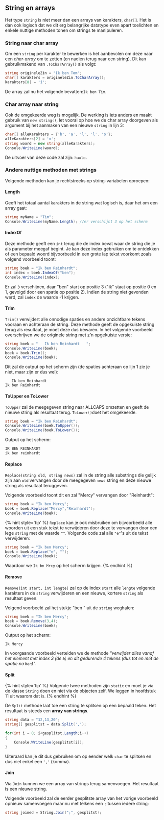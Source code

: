 ## String en arrays

Het type ``string`` is niet meer dan een arrays van karakters, ``char[]``. Het is dan ook logisch dat we dit erg belangrijke datatype even apart toelichten en enkele nuttige methoden tonen om strings te manipuleren.

### String naar char array

 Om een ``string`` per karakter te bewerken is het aanbevolen om deze naar een *char-array* om te zetten (en nadien terug naar een string). Dit kan gebruikmakend van ``.ToCharArray()`` als volgt:

```csharp
string origineleZin = "Ik ben Tom";
char[] karakters = origineleZin.ToCharArray();
karakters[8] = 'i';
```

De array zal nu het volgende bevatten:``Ik ben Tim``.

### Char array naar string

Ook de omgekeerde weg is mogelijk. De werking is iets anders en maakt gebruik van ``new string()``, let vooral op hoe we de char array doorgeven als argument bij het aanmaken van een nieuwe ``string`` in lijn 3:

```csharp
char[] alleKarakters = {'h', 'a', 'l', 'l', 'o'};
alleKarakters[2] = 'x';
string woord = new string(alleKarakters);
Console.WriteLine(woord);
```

De uitvoer van deze code zal zijn: ``haxlo``.

### Andere nuttige methoden met strings

Volgende methoden kan je rechtstreeks op string-variabelen oproepen:

#### Length
Geeft het totaal aantal karakters in de string wat logisch is, daar het om een array gaat:

```csharp
string myName = "Tim";
Console.WriteLine(myName.Length); //er verschijnt 3 op het scherm
```



#### IndexOf

Deze methode geeft een ``int`` terug die de index bevat waar de string die je als parameter meegaf begint. Je kan deze index gebruiken om te ontdekken of een bepaald woord bijvoorbeeld in een grote lap tekst voorkomt zoals volgend voorbeeld toont:

```csharp
string boek = "Ik ben Reinhardt";
int index = boek.IndexOf("ben");
Console.WriteLine(index); 
```

Er zal ``3`` verschijnen, daar "ben" start op positie 3 ("ik" staat op positie 0 en 1, gevolgd door een spatie op positie 2). Indien de string niet gevonden werd, zal ``index`` de waarde -1 krijgen.

#### Trim

``Trim()`` verwijdert alle onnodige spaties en andere onzichtbare tekens vooraan en achteraan de string. Deze methode geeft de opgekuiste string terug als resultaat, je moet deze dus bewaren. In het volgende voorbeeld overschrijven we de originele string met z'n opgekuiste versie:

```csharp
string boek = "   Ik ben Reinhardt   ";
Console.WriteLine(boek);
boek = boek.Trim();
Console.WriteLine(boek);
```

Dit zal de output op het scherm zijn (de spaties achteraan op lijn 1 zie je niet, maar zijn er dus wel):


```text
   Ik ben Reinhardt   
Ik ben Reinhardt
```

#### ToUpper en ToLower

``ToUpper`` zal de meegegeven string naar ALLCAPS omzetten en geeft de nieuwe string als resultaat terug. ``ToLower()``doet het omgekeerde.

```csharp
string boek = "Ik ben Reinhardt";
Console.WriteLine(boek.ToUpper());
Console.WriteLine(boek.ToLower());
```

Output op het scherm:


```csharp
IK BEN REINHARDT
ik ben reinhardt
```



#### Replace

``Replace(string old, string news)`` zal in de string alle substrings die gelijk zijn aan ``old`` vervangen door de meegegeven ``news`` string en deze nieuwe string als resultaat teruggeven. 

Volgende voorbeeld toont dit en zal "Mercy" vervangen door "Reinhardt":

```csharp
string boek = "Ik ben Mercy";
boek = boek.Replace("Mercy","Reinhardt");
Console.WriteLine(boek);
```

{% hint style='tip' %}
``Replace`` kan je ook misbruiken om bijvoorbeeld alle woorden uit een stuk tekst te verwijderen door deze te vervangen door een lege ``string`` met de waarde ``""``. Volgende code zal alle ``"e"``'s uit de tekst verwijderen:

```csharp
string boek = "Ik ben Mercy";
boek = boek.Replace("e", "");
Console.WriteLine(boek);
```

Waardoor we ``Ik bn Mrcy`` op het scherm krijgen.
{% endhint %}


#### Remove

``Remove(int start, int lengte)`` zal op de index ``start`` alle ``lengte`` volgende karakters in de ``string`` verwijderen en een nieuwe, kortere ``string`` als resultaat geven.

Volgend voorbeeld zal het stukje "ben " uit de ``string`` weghalen:

```csharp
string boek = "Ik ben Mercy";
boek = boek.Remove(3,4);
Console.WriteLine(boek);
```

Output op het scherm:


```text
Ik Mercy
```

In voorgaande voorbeeld vertelden we de methode *"verwijder alles vanaf het element met index 3 (de ``b``) en dit gedurende 4 tekens (dus tot en mét de spatie na ``ben``)"*.



#### Split

{% hint style='tip' %}
Volgende twee methoden zijn ``static`` en moet je  via de klasse ``String`` doen en niet via de objecten zelf. We leggen in hoofdstuk 11 uit waarom dat is.
{% endhint %}

 De ``Split`` methode laat toe een string te splitsen op een bepaald teken. Het resultaat is steeds een **array van strings**.

```csharp
string data = "12,13,20";
string[] gesplitst = data.Split(',');

for(int i = 0; i<gesplitst.Length;i++)
{
    Console.WriteLine(gesplitst[i]);
}
```

Uiteraard kan je dit dus gebruiken om op eender welk ``char`` te splitsen en dus niet enkel een ``','`` (komma).

#### Join

Via ``Join`` kunnen we een array van strings terug samenvoegen. Het resultaat is een nieuwe string.

Volgende voorbeeld zal de eerder gesplitste array van het vorige voorbeeld opnieuw samenvoegen maar nu met telkens een ``;`` tussen iedere string:


```csharp
string joined = String.Join(";", gesplitst);
```






